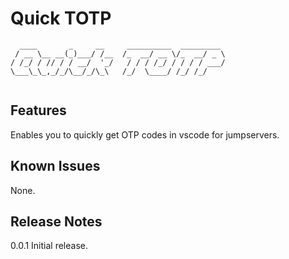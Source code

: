# Quick TOTP

```
  ____       _     __     __________  _________ 
 / __ \__ __(_)___/ /__  /_  __/ __ \/_  __/ _ \
/ /_/ / // / / __/  '_/   / / / /_/ / / / / ___/
\___\_\_,_/_/\__/_/\_\   /_/  \____/ /_/ /_/    
                                                
```
## Features

Enables you to quickly get OTP codes in vscode for jumpservers.

## Known Issues

None.

## Release Notes

0.0.1 Initial release.
